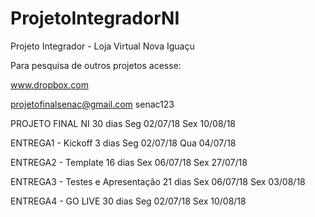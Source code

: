# ProjetoIntegradorNI
Projeto Integrador - Loja Virtual Nova Iguaçu

Para pesquisa de outros projetos  acesse:

www.dropbox.com

projetofinalsenac@gmail.com
senac123

PROJETO FINAL NI	30 dias	Seg 02/07/18	Sex 10/08/18

ENTREGA1 - Kickoff	3 dias	Seg 02/07/18	Qua 04/07/18

ENTREGA2 - Template 	16 dias	Sex 06/07/18	Sex 27/07/18

ENTREGA3 - Testes e Apresentação	21 dias	Sex 06/07/18	Sex 03/08/18

ENTREGA4 - GO LIVE	30 dias	Seg 02/07/18	Sex 10/08/18



